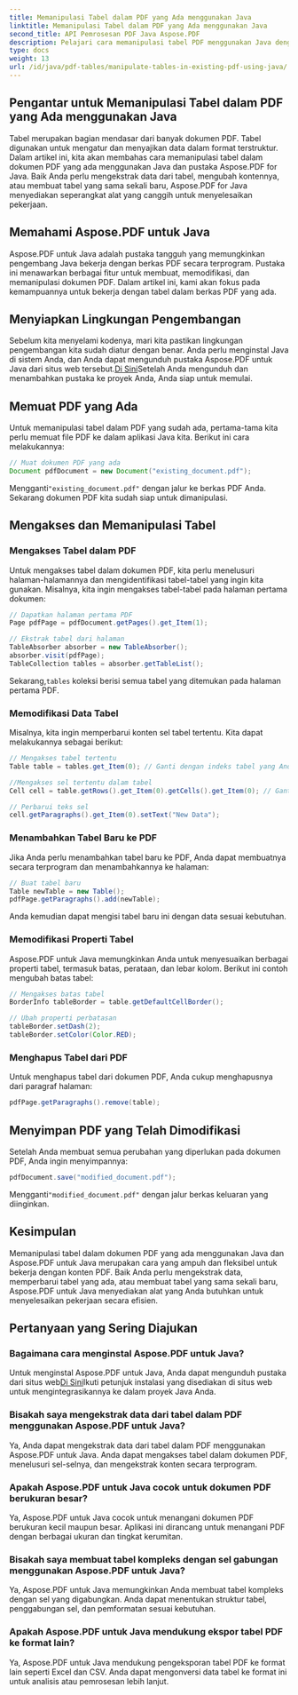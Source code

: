 ```yaml
---
title: Memanipulasi Tabel dalam PDF yang Ada menggunakan Java
linktitle: Memanipulasi Tabel dalam PDF yang Ada menggunakan Java
second_title: API Pemrosesan PDF Java Aspose.PDF
description: Pelajari cara memanipulasi tabel PDF menggunakan Java dengan Aspose.PDF untuk Java. Panduan langkah demi langkah ini mencakup ekstraksi tabel, modifikasi, dan lainnya untuk penanganan PDF yang efektif.
type: docs
weight: 13
url: /id/java/pdf-tables/manipulate-tables-in-existing-pdf-using-java/
---
```


## Pengantar untuk Memanipulasi Tabel dalam PDF yang Ada menggunakan Java

Tabel merupakan bagian mendasar dari banyak dokumen PDF. Tabel digunakan untuk mengatur dan menyajikan data dalam format terstruktur. Dalam artikel ini, kita akan membahas cara memanipulasi tabel dalam dokumen PDF yang ada menggunakan Java dan pustaka Aspose.PDF for Java. Baik Anda perlu mengekstrak data dari tabel, mengubah kontennya, atau membuat tabel yang sama sekali baru, Aspose.PDF for Java menyediakan seperangkat alat yang canggih untuk menyelesaikan pekerjaan.

## Memahami Aspose.PDF untuk Java

Aspose.PDF untuk Java adalah pustaka tangguh yang memungkinkan pengembang Java bekerja dengan berkas PDF secara terprogram. Pustaka ini menawarkan berbagai fitur untuk membuat, memodifikasi, dan memanipulasi dokumen PDF. Dalam artikel ini, kami akan fokus pada kemampuannya untuk bekerja dengan tabel dalam berkas PDF yang ada.

## Menyiapkan Lingkungan Pengembangan

 Sebelum kita menyelami kodenya, mari kita pastikan lingkungan pengembangan kita sudah diatur dengan benar. Anda perlu menginstal Java di sistem Anda, dan Anda dapat mengunduh pustaka Aspose.PDF untuk Java dari situs web tersebut.[Di Sini](https://releases.aspose.com/pdf/java/)Setelah Anda mengunduh dan menambahkan pustaka ke proyek Anda, Anda siap untuk memulai.

## Memuat PDF yang Ada

Untuk memanipulasi tabel dalam PDF yang sudah ada, pertama-tama kita perlu memuat file PDF ke dalam aplikasi Java kita. Berikut ini cara melakukannya:

```java
// Muat dokumen PDF yang ada
Document pdfDocument = new Document("existing_document.pdf");
```

 Mengganti`"existing_document.pdf"` dengan jalur ke berkas PDF Anda. Sekarang dokumen PDF kita sudah siap untuk dimanipulasi.

## Mengakses dan Memanipulasi Tabel

### Mengakses Tabel dalam PDF

Untuk mengakses tabel dalam dokumen PDF, kita perlu menelusuri halaman-halamannya dan mengidentifikasi tabel-tabel yang ingin kita gunakan. Misalnya, kita ingin mengakses tabel-tabel pada halaman pertama dokumen:

```java
// Dapatkan halaman pertama PDF
Page pdfPage = pdfDocument.getPages().get_Item(1);

// Ekstrak tabel dari halaman
TableAbsorber absorber = new TableAbsorber();
absorber.visit(pdfPage);
TableCollection tables = absorber.getTableList();
```

 Sekarang,`tables` koleksi berisi semua tabel yang ditemukan pada halaman pertama PDF.

### Memodifikasi Data Tabel

Misalnya, kita ingin memperbarui konten sel tabel tertentu. Kita dapat melakukannya sebagai berikut:

```java
// Mengakses tabel tertentu
Table table = tables.get_Item(0); // Ganti dengan indeks tabel yang Anda inginkan

//Mengakses sel tertentu dalam tabel
Cell cell = table.getRows().get_Item(0).getCells().get_Item(0); // Ganti dengan indeks baris dan kolom

// Perbarui teks sel
cell.getParagraphs().get_Item(0).setText("New Data");
```

### Menambahkan Tabel Baru ke PDF

Jika Anda perlu menambahkan tabel baru ke PDF, Anda dapat membuatnya secara terprogram dan menambahkannya ke halaman:

```java
// Buat tabel baru
Table newTable = new Table();
pdfPage.getParagraphs().add(newTable);
```

Anda kemudian dapat mengisi tabel baru ini dengan data sesuai kebutuhan.

### Memodifikasi Properti Tabel

Aspose.PDF untuk Java memungkinkan Anda untuk menyesuaikan berbagai properti tabel, termasuk batas, perataan, dan lebar kolom. Berikut ini contoh mengubah batas tabel:

```java
// Mengakses batas tabel
BorderInfo tableBorder = table.getDefaultCellBorder();

// Ubah properti perbatasan
tableBorder.setDash(2);
tableBorder.setColor(Color.RED);
```

### Menghapus Tabel dari PDF

Untuk menghapus tabel dari dokumen PDF, Anda cukup menghapusnya dari paragraf halaman:

```java
pdfPage.getParagraphs().remove(table);
```

## Menyimpan PDF yang Telah Dimodifikasi

Setelah Anda membuat semua perubahan yang diperlukan pada dokumen PDF, Anda ingin menyimpannya:

```java
pdfDocument.save("modified_document.pdf");
```

 Mengganti`"modified_document.pdf"` dengan jalur berkas keluaran yang diinginkan.

## Kesimpulan

Memanipulasi tabel dalam dokumen PDF yang ada menggunakan Java dan Aspose.PDF untuk Java merupakan cara yang ampuh dan fleksibel untuk bekerja dengan konten PDF. Baik Anda perlu mengekstrak data, memperbarui tabel yang ada, atau membuat tabel yang sama sekali baru, Aspose.PDF untuk Java menyediakan alat yang Anda butuhkan untuk menyelesaikan pekerjaan secara efisien.

## Pertanyaan yang Sering Diajukan

### Bagaimana cara menginstal Aspose.PDF untuk Java?

 Untuk menginstal Aspose.PDF untuk Java, Anda dapat mengunduh pustaka dari situs web[Di Sini](https://releases.aspose.com/pdf/java/)Ikuti petunjuk instalasi yang disediakan di situs web untuk mengintegrasikannya ke dalam proyek Java Anda.

### Bisakah saya mengekstrak data dari tabel dalam PDF menggunakan Aspose.PDF untuk Java?

Ya, Anda dapat mengekstrak data dari tabel dalam PDF menggunakan Aspose.PDF untuk Java. Anda dapat mengakses tabel dalam dokumen PDF, menelusuri sel-selnya, dan mengekstrak konten secara terprogram.

### Apakah Aspose.PDF untuk Java cocok untuk dokumen PDF berukuran besar?

Ya, Aspose.PDF untuk Java cocok untuk menangani dokumen PDF berukuran kecil maupun besar. Aplikasi ini dirancang untuk menangani PDF dengan berbagai ukuran dan tingkat kerumitan.

### Bisakah saya membuat tabel kompleks dengan sel gabungan menggunakan Aspose.PDF untuk Java?

Ya, Aspose.PDF untuk Java memungkinkan Anda membuat tabel kompleks dengan sel yang digabungkan. Anda dapat menentukan struktur tabel, penggabungan sel, dan pemformatan sesuai kebutuhan.

### Apakah Aspose.PDF untuk Java mendukung ekspor tabel PDF ke format lain?

Ya, Aspose.PDF untuk Java mendukung pengeksporan tabel PDF ke format lain seperti Excel dan CSV. Anda dapat mengonversi data tabel ke format ini untuk analisis atau pemrosesan lebih lanjut.